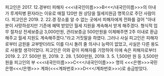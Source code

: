 피고인은 2017. 12.경부터 피해자 <<<내국인이름>>>B<<</내국인이름>>>의 아내가 루게릭병 환자라는 이유로 매월 120만 원 상당을 월세지원금 명목으로 주던 사람이다.
피고인은 2019. 2. 22.경 장소를 알 수 없는 곳에서 피해자에게 전화를 걸어 "아내분이 사망하셨지만 기존에 혜택 받았던 월세 지원을 계속해서 받게 해주겠다. 형식적 업무 절차상 전세보증금 3,000만원, 관리보증금 500만원을 이체해주면 2주 이내로 환급해주고 월세 지원도 계속해주겠다."라고 거짓말을 하였다.
그러나 사실 피고인은 피해자로부터 금원을 교부받더라도 이를 다시 돌려 줄 의사나 능력이 없었고, 사실은 다른 용도로 사용할 생각이었다.
피고인은 이와 같이 피해자를 기망하여 이에 속은 피해자로부터 2019. 2. 27. 500만 원, 2019. 2. 28. 1,500만원, 2019. 3. 5. 1,500만 원 등 3,500만 원을 피고인의 부 <<<내국인이름>>>C<<</내국인이름>>> 명의 <<<은행>>>국민은행<<</은행>>> 계좌(<<<계좌번호>>>D<<</계좌번호>>>)로 송금받았다.